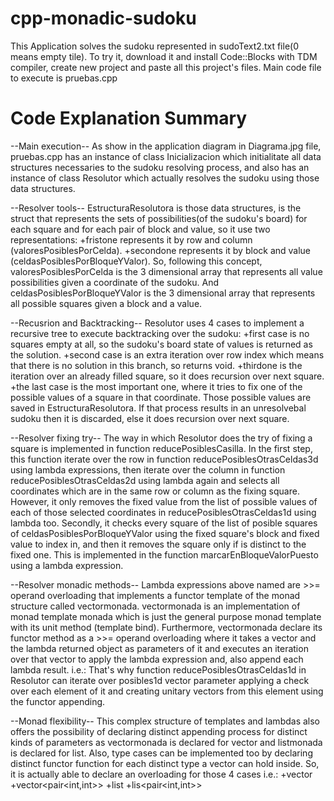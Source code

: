 # cpp-monadic-sudoku

This Application solves the sudoku represented in sudoText2.txt file(0 means empty tile). To try it, download it and install Code::Blocks with TDM compiler, create new project and paste all this project's files. Main code file to execute is pruebas.cpp



# Code Explanation Summary

--Main execution--
As show in the application diagram in Diagrama.jpg file, pruebas.cpp has an instance of class Inicializacion which initialitate all data structures necessaries to the sudoku resolving process, and also has an instance of class Resolutor which actually resolves the sudoku using those data structures.

--Resolver tools--
EstructuraResolutora is those data structures, is the struct that represents the sets of possibilities(of the sudoku's board) for each square and for each pair of block and value, so it use two representations: 
+fristone represents it by row and column (valoresPosiblesPorCelda).
+secondone represents it by block and value (celdasPosiblesPorBloqueYValor). 
So, following this concept, valoresPosiblesPorCelda is the 3 dimensional array that represents all value possibilities given a coordinate of the sudoku. And celdasPosiblesPorBloqueYValor is the 3 dimensional array that represents all possible squares given a block and a value.

--Recusrion and Backtracking--
Resolutor uses 4 cases to implement a recursive tree to execute backtracking over the sudoku:
+first case is no squares empty at all, so the sudoku's board state of values is returned as the solution.
+second case is an extra iteration over row index which means that there is no solution in this branch, so returns void.
+thirdone is the iteration over an already filled square, so it does recursion over next square.
+the last case is the most important one, where it tries to fix one of the possible values of a square in that coordinate. Those possible values are saved in EstructuraResolutora. If that process results in an unresolvebal sudoku then it is discarded, else it does recursion over next square.

--Resolver fixing try--
The way in which Resolutor does the try of fixing a square is implemented in function reducePosiblesCasilla. 
In the first step, this function iterate over the row in function reducePosiblesOtrasCeldas3d using lambda expressions, then iterate over the column in function reducePosiblesOtrasCeldas2d using lambda again and selects all coordinates which are in the same row or column as the fixing square. However, it only removes the fixed value from the list of possible values of each of those selected coordinates in reducePosiblesOtrasCeldas1d using lambda too.
Secondly, it checks every square of the list of posible squares of celdasPosiblesPorBloqueYValor using the fixed square's block and fixed value to index in, and then it removes the square only if is distinct to the fixed one. This is implemented in the function marcarEnBloqueValorPuesto using a lambda expression.

--Resolver monadic methods--
Lambda expressions above named are >>= operand overloading that implements a functor template of the monad structure called vectormonada.
vectormonada is an implementation of monad template monada which is just the general purpose monad template with its unit method (template bind).
Furthermore, vectormonada declare its functor method as a >>= operand overloading where it takes a vector and the lambda returned object as parameters of it and executes an iteration over that vector to apply the lambda expression and, also append each lambda result.
i.e.: That's why function reducePosiblesOtrasCeldas1d in Resolutor can iterate over posibles1d vector parameter applying a check over each element of it and creating unitary vectors from this element using the functor appending.

--Monad flexibility--
This complex structure of templates and lambdas also offers the possibility of declaring distinct appending process for distinct kinds of parameters as vectormonada is declared for vector and listmonada is declared for list.
Also, type cases can be implemented too by declaring distinct functor function for each distinct type a vector can hold inside.
So, it is actually able to declare an overloading for those 4 cases i.e.:
+vector<int>
+vector<pair<int,int>>
+list<int>
+lis<pair<int,int>>
